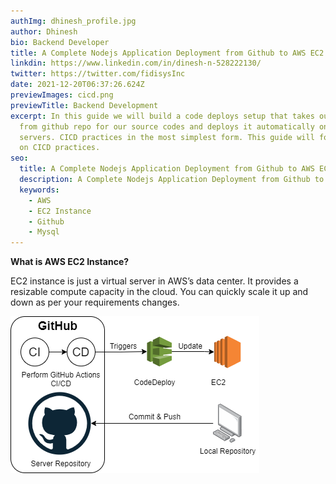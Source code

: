 ```yaml
---
authImg: dhinesh_profile.jpg
author: Dhinesh
bio: Backend Developer
title: A Complete Nodejs Application Deployment from Github to AWS EC2 - CI/CD
linkdin: https://www.linkedin.com/in/dinesh-n-528222130/
twitter: https://twitter.com/fidisysInc
date: 2021-12-20T06:37:26.624Z
previewImages: cicd.png
previewTitle: Backend Development
excerpt: In this guide we will build a code deploys setup that takes our commits
  from github repo for our source codes and deploys it automatically on our
  servers. CICD practices in the most simplest form. This guide will focus more
  on CICD practices.
seo:
  title: A Complete Nodejs Application Deployment from Github to AWS EC2  - CI/CD
  description: A Complete Nodejs Application Deployment from Github to AWS EC2  - CI/CD
  keywords:
    - AWS
    - EC2 Instance
    - Github
    - Mysql
---
```

<!--StartFragment-->

**What is AWS EC2 Instance?**

EC2 instance is just a virtual server in AWS’s data center. It provides a resizable compute capacity in the cloud. You can quickly scale it up and down as per your requirements changes.

<!--EndFragment-->

![Continuous integration and continuous development.](cicd.png "Continuous integration and continuous development.")